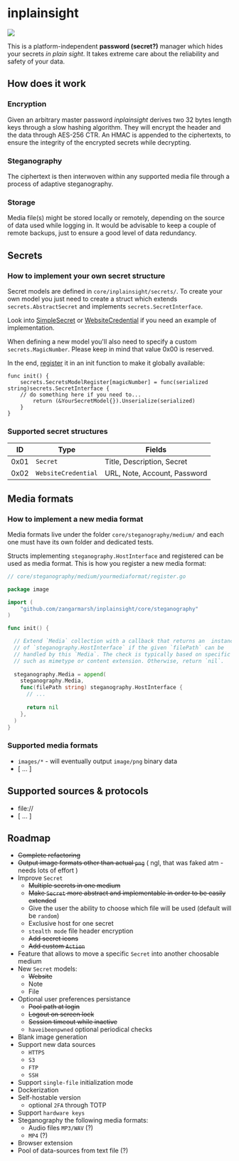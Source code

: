 # inplainsight

<img src="https://zangarmarsh.semaphoreci.com/badges/inplainsight/branches/main.svg">

This is a platform-independent **password (secret?)** manager which hides your secrets _in plain sight_. It takes extreme care about
the reliability and safety of your data.

## How does it work
### Encryption
Given an arbitrary master password _inplainsight_ derives two 32 bytes length keys through a slow hashing algorithm. They will encrypt the header and the data through AES-256 CTR. An HMAC is appended to the ciphertexts, to ensure the integrity of the encrypted secrets while decrypting.

### Steganography
The ciphertext is then interwoven within any supported media file through a process of adaptive steganography.

### Storage
Media file(s) might be stored locally or remotely, depending on the source of data used while logging in.
It would be advisable to keep a couple of remote backups, just to ensure a good level of data redundancy.

## Secrets
### How to implement your own secret structure
Secret models are defined in `core/inplainsight/secrets/`. To create your own model you just need to create a struct
which extends `secrets.AbstractSecret` and implements `secrets.SecretInterface`.

Look into [SimpleSecret](core/inplainsight/secrets/simple/)
or [WebsiteCredential](core/inplainsight/secrets/website/) if you need an example of implementation.

When defining a new model you'll also need to specify a custom `secrets.MagicNumber`.
Please keep in mind that value 0x00 is reserved.

In the end, [register](core/inplainsight/secrets/website/website_credentials.go#L20) it in an init function to make it globally available:
```golang
func init() {
	secrets.SecretsModelRegister[magicNumber] = func(serialized string)secrets.SecretInterface {
	// do something here if you need to...
        return (&YourSecretModel{}).Unserialize(serialized)
	}
}
```

### Supported secret structures
| ID   | Type     |Fields|
|------|----------|------|
 | 0x01 | `Secret` |Title, Description, Secret|
 | 0x02 | `WebsiteCredential` | URL, Note, Account, Password| 

## Media formats
### How to implement a new media format
Media formats live under the folder `core/steganography/medium/` and each one must have its own folder and dedicated tests.

Structs implementing `steganography.HostInterface` and registered can be used as media format.
This is how you register a new media format:

```go
// core/steganography/medium/yourmediaformat/register.go

package image

import (
	"github.com/zangarmarsh/inplainsight/core/steganography"
)

func init() {

  // Extend `Media` collection with a callback that returns an  instance
  // of `steganography.HostInterface` if the given `filePath` can be
  // handled by this `Media`. The check is typically based on specific conditions,
  // such as mimetype or content extension. Otherwise, return `nil`.
	
  steganography.Media = append(
    steganography.Media,
    func(filePath string) steganography.HostInterface {
      // ...
      
      return nil
    },
  )
}
```

### Supported media formats
- `images/*` - will eventually output `image/png` binary data 
- [ ... ]

## Supported sources & protocols
- file://
- [ ... ]

## Roadmap
- ~~Complete refactoring~~
- ~~Output image formats other than actual `png`~~ ( ngl, that was faked atm - needs lots of effort )
- Improve `Secret`
  - ~~Multiple secrets in one medium~~
  - ~~Make `Secret` more abstract and implementable in order to be easily extended~~
  - Give the user the ability to choose which file will be used (default will be `random`)
  - Exclusive host for one secret
  - `stealth mode` file header encryption
  - ~~Add secret icons~~
  - ~~Add custom `Action`~~
- Feature that allows to move a specific `Secret` into another choosable medium
- New `Secret` models:
  - ~~Website~~
  - Note
  - File
- Optional user preferences persistance
  - ~~Pool path at login~~
  - ~~Logout on screen lock~~
  - ~~Session timeout while inactive~~
  - `haveibeenpwned` optional periodical checks
- Blank image generation
- Support new data sources
  - `HTTPS`
  - `S3`
  - `FTP`
  - `SSH`
- Support `single-file` initialization mode
- Dockerization
- Self-hostable version
  - optional `2FA` through TOTP
- Support `hardware keys`
- Steganography the following media formats:
    - Audio files `MP3/WAV` (?)
    - `MP4` (?)
- Browser extension
- Pool of data-sources from text file (?)
